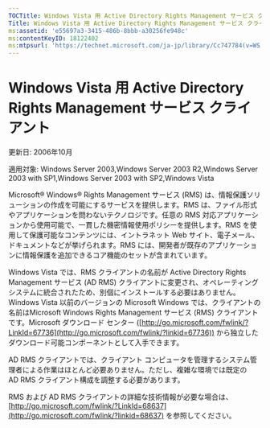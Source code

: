 ```yaml
---
TOCTitle: Windows Vista 用 Active Directory Rights Management サービス クライアント
Title: Windows Vista 用 Active Directory Rights Management サービス クライアント
ms:assetid: 'e55697a3-3415-486b-8bbb-a30256fe948c'
ms:contentKeyID: 18122402
ms:mtpsurl: 'https://technet.microsoft.com/ja-jp/library/Cc747784(v=WS.10)'
---
```


Windows Vista 用 Active Directory Rights Management サービス クライアント
=========================================================================

更新日: 2006年10月

適用対象: Windows Server 2003,Windows Server 2003 R2,Windows Server 2003 with SP1,Windows Server 2003 with SP2,Windows Vista

Microsoft® Windows® Rights Management サービス (RMS) は、情報保護ソリューションの作成を可能にするサービスを提供します。RMS は、ファイル形式やアプリケーションを問わないテクノロジです。任意の RMS 対応アプリケーションから使用可能で、一貫した機密情報使用ポリシーを提供します。RMS を使用して保護可能なコンテンツには、イントラネット Web サイト、電子メール、ドキュメントなどが挙げられます。RMS には、開発者が既存のアプリケーションに情報保護を追加できるコア機能のセットが含まれています。

Windows Vista では、RMS クライアントの名前が Active Directory Rights Management サービス (AD RMS) クライアントに変更され、オペレーティング システムに統合されたため、別個にインストールする必要はありません。Windows Vista 以前のバージョンの Microsoft Windows では、クライアントの名前はMicrosoft Windows Rights Management サービス (RMS) クライアントです。Microsoft ダウンロード センター ([http://go.microsoft.com/fwlink/?LinkId=67736](http://go.microsoft.com/fwlink/?linkid=67736)) から独立したダウンロード可能コンポーネントとして入手できます。

AD RMS クライアントでは、クライアント コンピュータを管理するシステム管理者による作業はほとんど必要ありません。ただし、複雑な環境では既定の AD RMS クライアント構成を調整する必要があります。

RMS および AD RMS クライアントの詳細な技術情報が必要な場合は、[http://go.microsoft.com/fwlink/?LinkId=68637](http://go.microsoft.com/fwlink/?linkid=68637) を参照してください。
